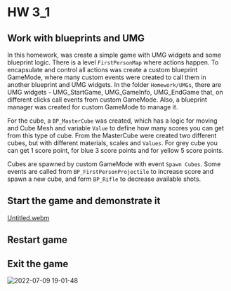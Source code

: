 # HW 3_1

## Work with blueprints and UMG

In this homework, was create a simple game with UMG widgets and some blueprint logic. There is a level ```FirstPersonMap``` where actions happen. To encapsulate and control all actions was create a custom blueprint GameMode, where many custom events were created to call them in another blueprint and UMG widgets. In the folder ```Homework/UMGs```, there are UMG widgets - UMG_StartGame, UMG_GameInfo, UMG_EndGame that, on different clicks call events from custom GameMode. Also, a blueprint manager was created for custom GameMode to manage it.

For the cube, a ```BP_MasterCube``` was created, which has a logic for moving and Cube Mesh and variable ```Value``` to define how many scores you can get from this type of cube. From the MasterCube were created two different cubes, but with different materials, scales and ```Values```. For grey cube you can get 1 score point, for blue 3 score points and for yellow 5 score points.

Cubes are spawned by custom GameMode with event ```Spawn Cubes```. Some events are called from ```BP_FirstPersonProjectile``` to increase score and spawn a new cube, and form ```BP_Rifle``` to decrease available shots.

## Start the game and demonstrate it
[Untitled.webm](https://user-images.githubusercontent.com/34779566/178114585-d7e2c765-a551-4ed9-b113-cc6f950ea518.webm)

## Restart game


## Exit the game
![2022-07-09 19-01-48](https://user-images.githubusercontent.com/34779566/178114193-9cc58aa9-6b45-493e-9ce5-8fb7a44611da.gif)
